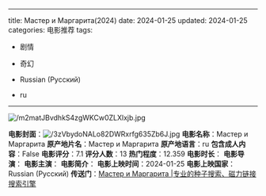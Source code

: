 
---
title: Мастер и Маргарита(2024)
date: 2024-01-25
updated: 2024-01-25
categories: 电影推荐
tags:

- 剧情
- 奇幻

- Russian (Pусский)
- ru
---

<img src="https://image.tmdb.org/t/p/original/m2matJBvdhkS4zgWKCw0ZLXlxjb.jpg" alt="/m2matJBvdhkS4zgWKCw0ZLXlxjb.jpg" title="/m2matJBvdhkS4zgWKCw0ZLXlxjb.jpg">

**电影封面**：<img src="https://image.tmdb.org/t/p/w200/3zVbydoNALo82DWRxrfg635Zb6J.jpg" alt="/3zVbydoNALo82DWRxrfg635Zb6J.jpg" title="/3zVbydoNALo82DWRxrfg635Zb6J.jpg">
**电影名称**：Мастер и Маргарита
**原产地片名**：Мастер и Маргарита
**原产地语言**：ru
**包含成人内容**：False
**电影评分**：7.1
**评分人数**：13
**热门程度**：12.359
**电影时长**：
**电影导演**：
**电影主演**：
**电影简介**：
**电影上映时间**：2024-01-25
**电影上映国家**：Russian (Pусский)
**传送门**：[Мастер и Маргарита |专业的种子搜索、磁力链接搜索引擎](https://movie.amd794.com:2083/?search=%D0%9C%D0%B0%D1%81%D1%82%D0%B5%D1%80%20%D0%B8%20%D0%9C%D0%B0%D1%80%D0%B3%D0%B0%D1%80%D0%B8%D1%82%D0%B0&ordering=&mode=match_phrase&page_size=10&page=1)

